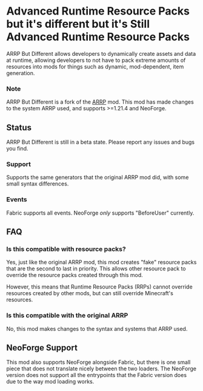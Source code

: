 # Advanced Runtime Resource Packs but it's different but it's Still Advanced Runtime Resource Packs

ARRP But Different allows developers to dynamically create assets and data at runtime, allowing
developers to not have to pack extreme amounts of resources into mods for things such as dynamic,
mod-dependent, item generation.

### Note

ARRP But Different is a fork of the [ARRP](https://modrinth.com/mod/arrp) mod. This mod has made
changes to the system ARRP used, and supports >=1.21.4 and NeoForge.

## Status

ARRP But Different is still in a beta state. Please report any issues and bugs you find.

### Support

Supports the same generators that the original ARRP mod did, with some small syntax differences.

### Events

Fabric supports all events. NeoForge _only_ supports "BeforeUser" currently.

## FAQ

### Is this compatible with resource packs?

Yes, just like the original ARRP mod, this mod creates "fake" resource packs that are the second to
last in priority. This allows other resource pack to override the resource packs created through
this mod.

However, this means that Runtime Resource Packs (RRPs) cannot override resources created by other
mods, but can still override Minecraft's resources.

### Is this compatible with the original ARRP

No, this mod makes changes to the syntax and systems that ARRP used.

## NeoForge Support

This mod also supports NeoForge alongside Fabric, but there is one small piece that does not translate
nicely between the two loaders. The NeoForge version does not support all the entrypoints that the
Fabric version does due to the way mod loading works.
